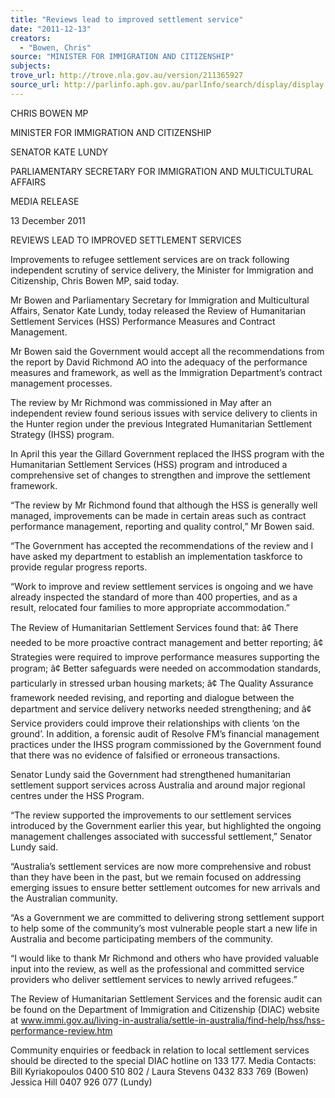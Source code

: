 ```yaml
---
title: "Reviews lead to improved settlement service"
date: "2011-12-13"
creators:
  - "Bowen, Chris"
source: "MINISTER FOR IMMIGRATION AND CITIZENSHIP"
subjects:
trove_url: http://trove.nla.gov.au/version/211365927
source_url: http://parlinfo.aph.gov.au/parlInfo/search/display/display.w3p;query=Id%3A%22media/pressrel/1292956%22
---
```


 CHRIS BOWEN MP 

 MINISTER FOR IMMIGRATION AND CITIZENSHIP   

 SENATOR KATE LUNDY 

 PARLIAMENTARY SECRETARY FOR IMMIGRATION  AND MULTICULTURAL AFFAIRS   

 MEDIA RELEASE 

 13 December 2011 

 REVIEWS LEAD TO IMPROVED SETTLEMENT SERVICES   

 Improvements to refugee settlement services are on track following independent scrutiny of  service delivery, the Minister for Immigration and Citizenship, Chris Bowen MP, said today.   

 Mr Bowen and Parliamentary Secretary for Immigration and Multicultural Affairs, Senator Kate  Lundy, today released the Review of Humanitarian Settlement Services (HSS) Performance  Measures and Contract Management. 

 

 Mr Bowen said the Government would accept all the recommendations from the report by  David Richmond AO into the adequacy of the performance measures and framework, as well  as the Immigration Department’s contract management processes.   

 The review by Mr Richmond was commissioned in May after an independent review found  serious issues with service delivery to clients in the Hunter region under the previous  Integrated Humanitarian Settlement Strategy (IHSS) program.   

 In April this year the Gillard Government replaced the IHSS program with the Humanitarian  Settlement Services (HSS) program and introduced a comprehensive set of changes to  strengthen and improve the settlement framework.   

 “The review by Mr Richmond found that although the HSS is generally well managed,  improvements can be made in certain areas such as contract performance management,  reporting and quality control,” Mr Bowen said.   

 “The Government has accepted the recommendations of the review and I have asked my  department to establish an implementation taskforce to provide regular progress reports.    

 “Work to improve and review settlement services is ongoing and we have already inspected  the standard of more than 400 properties, and as a result, relocated four families to more  appropriate accommodation.”   

 The Review of Humanitarian Settlement Services found that:   â¢ There needed to be more proactive contract management and better reporting;  â¢ Strategies were required to improve performance measures supporting the program;  â¢ Better safeguards were needed on accommodation standards, particularly in stressed urban  housing markets;  â¢ The Quality Assurance framework needed revising, and reporting and dialogue between the  department and service delivery networks needed strengthening; and  â¢ Service providers could improve their relationships with clients ‘on the ground’.   In addition, a forensic audit of Resolve FM’s financial management practices under the IHSS  program commissioned by the Government found that there was no evidence of falsified or  erroneous transactions. 

 

 Senator Lundy said the Government had strengthened humanitarian settlement support  services across Australia and around major regional centres under the HSS Program.    

 “The review supported the improvements to our settlement services introduced by the  Government earlier this year, but highlighted the ongoing management challenges associated  with successful settlement,” Senator Lundy said.   

 “Australia’s settlement services are now more comprehensive and robust than they have been  in the past, but we remain focused on addressing emerging issues to ensure better  settlement outcomes for new arrivals and the Australian community. 

 

 “As a Government we are committed to delivering strong settlement support to help some of  the community’s most vulnerable people start a new life in Australia and become participating  members of the community.    

 “I would like to thank Mr Richmond and others who have provided valuable input into the  review, as well as the professional and committed service providers who deliver settlement  services to newly arrived refugees.”   

 The Review of Humanitarian Settlement Services and the forensic audit can be found on the  Department of Immigration and Citizenship (DIAC) website at www.immi.gov.au/living-in-australia/settle-in-australia/find-help/hss/hss-performance-review.htm   

 Community enquiries or feedback in relation to local settlement services should be directed to  the special DIAC hotline on 133 177.  Media Contacts: Bill Kyriakopoulos 0400 510 802 / Laura Stevens 0432 833 769 (Bowen)  Jessica Hill 0407 926 077 (Lundy) 

 

